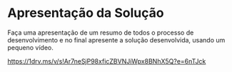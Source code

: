 # Apresentação da Solução

Faça uma apresentação de um resumo de todos o processo de desenvolvimento e no final apresente a solução desenvolvida, usando um pequeno vídeo.

https://1drv.ms/v/s!Ar7neSjP98xficZBVNJiWpx8BNhX5Q?e=6nTJck

